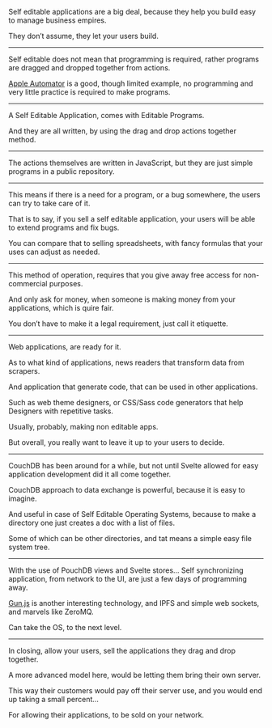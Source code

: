 Self editable applications are a big deal,
because they help you build easy to manage business empires.

They don’t assume,
they let your users build.

---

Self editable does not mean that programming is required,
rather programs are dragged and dropped together from actions.

[Apple Automator][0] is a good, though limited example,
no programming and very little practice is required to make programs.

---

A Self Editable Application,
comes with Editable Programs.

And they are all written,
by using the drag and drop actions together method.

---

The actions themselves are written in JavaScript,
but they are just simple programs  in a public repository.

---

This means if there is a need for a program,
or a bug somewhere, the users can try to take care of it.

That is to say, if you sell a self editable application,
your users will be able to extend programs and fix bugs.

You can compare that to selling spreadsheets,
with fancy formulas that your uses can adjust as needed.

---

This method of operation,
requires that you give away free access for non-commercial purposes.

And only ask for money,
when someone is making money from your applications, which is quire fair.

You don’t have to make it a legal requirement,
just call it etiquette.

---

Web applications,
are ready for it.

As to what kind of applications,
news readers that transform data from scrapers.

And application that generate code,
that can be used in other applications.

Such as web theme designers,
or CSS/Sass code generators that help Designers with repetitive tasks.

Usually, probably,
making non editable apps.

But overall,
you really want to leave it up to your users to decide.

---

CouchDB has been around for a while,
but not until Svelte allowed for easy application development did it all come together.

CouchDB approach to data exchange is powerful,
because it is easy to imagine.

And useful in case of Self Editable Operating Systems,
because to make a directory one just creates a doc with a list of files.

Some of which can be other directories,
and tat means a simple easy file system tree.

---

With the use of PouchDB views and Svelte stores…
Self synchronizing application, from network to the UI, are just a few days of programming away.

[Gun.js][1] is another interesting technology,
and IPFS and simple web sockets, and marvels like ZeroMQ.

Can take the OS,
to the next level.

---

In closing,
allow your users, sell the applications they drag and drop together.

A more advanced model here,
would be letting them bring their own server.

This way their customers would pay off their server use,
and you would end up taking a small percent…

For allowing their applications,
to be sold on your network.

[0]: https://www.youtube.com/watch?v=oFvWBFl2wxY
[1]: http://gun.js.org/
